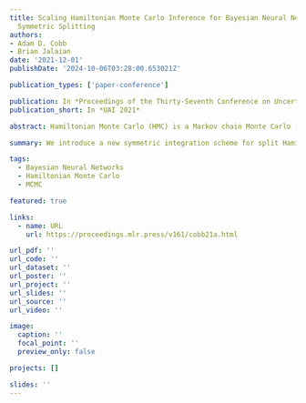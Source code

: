 ```yaml
---
title: Scaling Hamiltonian Monte Carlo Inference for Bayesian Neural Networks with
  Symmetric Splitting
authors:
- Adam D. Cobb
- Brian Jalaian
date: '2021-12-01'
publishDate: '2024-10-06T03:28:00.653021Z'

publication_types: ['paper-conference']

publication: In *Proceedings of the Thirty-Seventh Conference on Uncertainty in Artificial Intelligence*
publication_short: In *UAI 2021*

abstract: Hamiltonian Monte Carlo (HMC) is a Markov chain Monte Carlo (MCMC) approach that exhibits favourable exploration properties in high-dimensional models such as neural networks. Unfortunately, HMC has limited use in large-data regimes and little work has explored suitable approaches that aim to preserve the entire Hamiltonian. In our work, we introduce a new symmetric integration scheme for split HMC that does not rely on stochastic gradients. We show that our new formulation is more efficient than previous approaches and is easy to implement with a single GPU. As a result, we are able to perform full HMC over common deep learning architectures using entire data sets. In addition, when we compare with stochastic gradient MCMC, we show that our method achieves better performance in both accuracy and uncertainty quantification. Our approach demonstrates HMC as a feasible option when considering inference schemes for large-scale machine learning problems.

summary: We introduce a new symmetric integration scheme for split Hamiltonian Monte Carlo (HMC) that enables efficient inference for Bayesian neural networks on large datasets. Our method outperforms stochastic gradient MCMC in accuracy and uncertainty quantification, demonstrating HMC as a viable option for large-scale machine learning problems.

tags:
  - Bayesian Neural Networks
  - Hamiltonian Monte Carlo
  - MCMC

featured: true

links:
  - name: URL
    url: https://proceedings.mlr.press/v161/cobb21a.html

url_pdf: ''
url_code: ''
url_dataset: ''
url_poster: ''
url_project: ''
url_slides: ''
url_source: ''
url_video: ''

image:
  caption: ''
  focal_point: ''
  preview_only: false

projects: []

slides: ''
---
```

